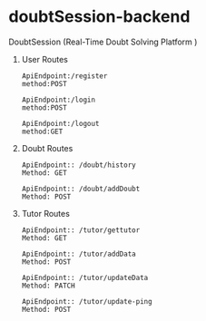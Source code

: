 # doubtSession-backend
DoubtSession (Real-Time Doubt Solving Platform )

 1. User Routes
    
        ApiEndpoint:/register
        method:POST
    
        ApiEndpoint:/login
        method:POST

        ApiEndpoint:/logout
        method:GET
     
3.  Doubt Routes
   
        ApiEndpoint:: /doubt/history
        Method: GET
        
        ApiEndpoint:: /doubt/addDoubt
        Method: POST

5.  Tutor Routes
   
        ApiEndpoint:: /tutor/gettutor
        Method: GET
       
        ApiEndpoint:: /tutor/addData
        Method: POST
  
        ApiEndpoint:: /tutor/updateData
        Method: PATCH

        ApiEndpoint:: /tutor/update-ping
        Method: POST
